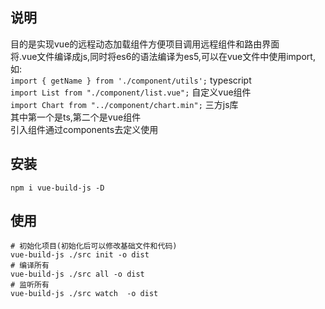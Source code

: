 ## 说明 ##
目的是实现vue的远程动态加载组件方便项目调用远程组件和路由界面<br>
将.vue文件编译成js,同时将es6的语法编译为es5,可以在vue文件中使用import,如: <br>
`import { getName } from './component/utils';` typescript <br>
`import List from "./component/list.vue";` 自定义vue组件 <br>
`import Chart from "../component/chart.min";` 三方js库<br>
其中第一个是ts,第二个是vue组件 <br>
引入组件通过components去定义使用<br>

## 安装 ##
`npm i vue-build-js -D`

## 使用 ##
```
# 初始化项目(初始化后可以修改基础文件和代码)
vue-build-js ./src init -o dist
# 编译所有
vue-build-js ./src all -o dist
# 监听所有
vue-build-js ./src watch  -o dist
```